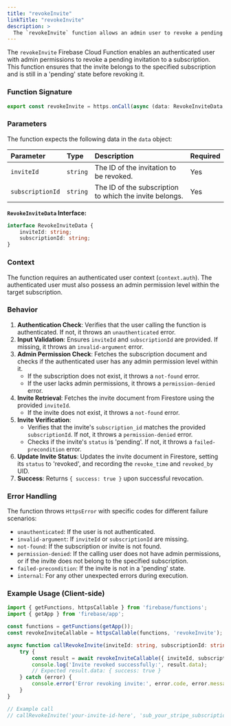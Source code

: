 ```yaml
---
title: "revokeInvite"
linkTitle: "revokeInvite"
description: >
  The `revokeInvite` function allows an admin user to revoke a pending invitation.
---
```


The `revokeInvite` Firebase Cloud Function enables an authenticated user with admin permissions to revoke a pending invitation to a subscription. This function ensures that the invite belongs to the specified subscription and is still in a 'pending' state before revoking it.

### Function Signature

```typescript
export const revokeInvite = https.onCall(async (data: RevokeInviteData, context) => { ... });
```

### Parameters

The function expects the following data in the `data` object:

| Parameter      | Type     | Description                                                              | Required |
| :------------- | :------- | :----------------------------------------------------------------------- | :------- |
| `inviteId`       | `string` | The ID of the invitation to be revoked.                                  | Yes      |
| `subscriptionId` | `string` | The ID of the subscription to which the invite belongs.                  | Yes      |

**`RevokeInviteData` Interface:**

```typescript
interface RevokeInviteData {
    inviteId: string;
    subscriptionId: string;
}
```

### Context

The function requires an authenticated user context (`context.auth`). The authenticated user must also possess an admin permission level within the target subscription.

### Behavior

1.  **Authentication Check**: Verifies that the user calling the function is authenticated. If not, it throws an `unauthenticated` error.
2.  **Input Validation**: Ensures `inviteId` and `subscriptionId` are provided. If missing, it throws an `invalid-argument` error.
3.  **Admin Permission Check**: Fetches the subscription document and checks if the authenticated user has any admin permission level within it.
    *   If the subscription does not exist, it throws a `not-found` error.
    *   If the user lacks admin permissions, it throws a `permission-denied` error.
4.  **Invite Retrieval**: Fetches the invite document from Firestore using the provided `inviteId`.
    *   If the invite does not exist, it throws a `not-found` error.
5.  **Invite Verification**:
    *   Verifies that the invite's `subscription_id` matches the provided `subscriptionId`. If not, it throws a `permission-denied` error.
    *   Checks if the invite's `status` is 'pending'. If not, it throws a `failed-precondition` error.
6.  **Update Invite Status**: Updates the invite document in Firestore, setting its `status` to 'revoked', and recording the `revoke_time` and `revoked_by` UID.
7.  **Success**: Returns `{ success: true }` upon successful revocation.

### Error Handling

The function throws `HttpsError` with specific codes for different failure scenarios:

*   `unauthenticated`: If the user is not authenticated.
*   `invalid-argument`: If `inviteId` or `subscriptionId` are missing.
*   `not-found`: If the subscription or invite is not found.
*   `permission-denied`: If the calling user does not have admin permissions, or if the invite does not belong to the specified subscription.
*   `failed-precondition`: If the invite is not in a 'pending' state.
*   `internal`: For any other unexpected errors during execution.

### Example Usage (Client-side)

```typescript
import { getFunctions, httpsCallable } from 'firebase/functions';
import { getApp } from 'firebase/app';

const functions = getFunctions(getApp());
const revokeInviteCallable = httpsCallable(functions, 'revokeInvite');

async function callRevokeInvite(inviteId: string, subscriptionId: string) {
    try {
        const result = await revokeInviteCallable({ inviteId, subscriptionId });
        console.log('Invite revoked successfully:', result.data);
        // Expected result.data: { success: true }
    } catch (error) {
        console.error('Error revoking invite:', error.code, error.message);
    }
}

// Example call
// callRevokeInvite('your-invite-id-here', 'sub_your_stripe_subscription_id');
